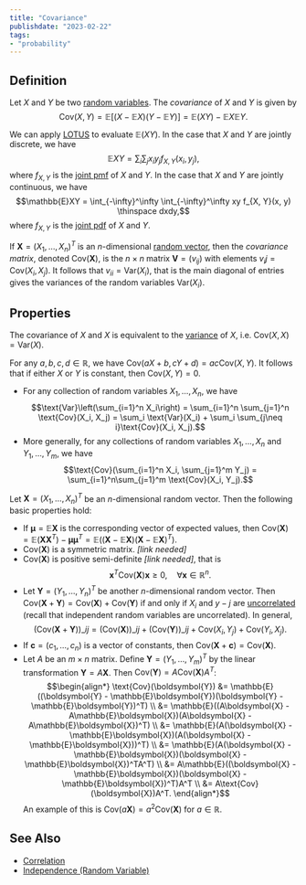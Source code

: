 ```yaml
---
title: "Covariance"
publishdate: "2023-02-22"
tags:
- "probability"
---
```


## Definition
Let $X$ and $Y$ be two [random variables](statistics/random-variable.md). The *covariance* of $X$ and $Y$ is given by
$$\text{Cov}(X, Y) = \mathbb{E}[(X - \mathbb{E}X)(Y - \mathbb{E}Y)] = \mathbb{E}(XY) - \mathbb{E}X\mathbb{E}Y.$$

We can apply [LOTUS](statistics/law-of-the-unconscious-statistician.md) to evaluate $\mathbb{E}(XY)$. In the case that $X$ and $Y$ are jointly discrete, we have
$$\mathbb{E}XY = \sum_i \sum_j x_i y_j f_{X, Y}(x_i, y_j),$$
where $f_{X, Y}$ is the [joint pmf](statistics/joint-distribution.md) of $X$ and $Y$.
In the case that $X$ and $Y$ are jointly continuous, we have
$$\mathbb{E}XY = \int_{-\infty}^\infty \int_{-\infty}^\infty xy f_{X, Y}(x, y) \thinspace dxdy,$$
where $f_{X, Y}$ is the [joint pdf](statistics/joint-distribution.md) of $X$ and $Y$.

If $\boldsymbol{X} = (X_1, \dots, X_n)^T$ is an $n$-dimensional [random vector](statistics/random-vector.md), then the *covariance matrix*, denoted $\text{Cov}(\boldsymbol{X})$, is the $n \times n$ matrix $\boldsymbol{V} = (v_{ij})$ with elements $v_ij = \text{Cov}(X_i, X_j)$. It follows that $v_{ii} = \text{Var}(X_i)$, that is the main diagonal of entries gives the variances of the random variables $\text{Var}(X_i)$.

## Properties
The covariance of $X$ and $X$ is equivalent to the [variance](statistics/variance.md) of $X$, i.e. $\text{Cov}(X, X) = \text{Var}(X)$.

For any $a, b, c, d \in \mathbb{R}$, we have $\text{Cov}(aX + b, cY + d) = ac\text{Cov}(X, Y)$. It follows that if either $X$ or $Y$ is constant, then $\text{Cov}(X, Y) = 0$.

- For any collection of random variables $X_1, \dots, X_n$, we have
  $$\text{Var}\left(\sum_{i=1}^n X_i\right) = \sum_{i=1}^n \sum_{j=1}^n \text{Cov}(X_i, X_j) = \sum_i \text{Var}(X_i) + \sum_i \sum_{j\neq i}\text{Cov}(X_i, X_j).$$
- More generally, for any collections of random variables $X_1, \dots, X_n$ and $Y_1, \dots, Y_m$, we have
  $$\text{Cov}(\sum_{i=1}^n X_i, \sum_{j=1}^m Y_j) = \sum_{i=1}^n\sum_{j=1}^m \text{Cov}(X_i, Y_j).$$

Let $\boldsymbol{X} = (X_1, \dots, X_n)^T$ be an $n$-dimensional random vector. Then the following basic properties hold:
- If $\boldsymbol{\mu} = \mathbb{E}\boldsymbol{X}$ is the corresponding vector of expected values, then $\text{Cov}(\boldsymbol{X}) = \mathbb{E}(\boldsymbol{XX}^T) - \boldsymbol{\mu\mu}^T = \mathbb{E}((\boldsymbol{X} - \mathbb{E}\boldsymbol{X})(\boldsymbol{X} - \mathbb{E}\boldsymbol{X})^T)$.
- $\text{Cov}(\boldsymbol{X})$ is a symmetric matrix. *\[link needed\]*
- $\text{Cov}(\mathbf{X})$ is positive semi-definite *\[link needed\]*, that is
  $$\boldsymbol{x}^T \text{Cov}(\boldsymbol{X})\boldsymbol{x} \geq 0, \quad \forall \boldsymbol{x} \in \mathbb{R}^n.$$
- Let $\boldsymbol{Y} = (Y_1, \dots, Y_n)^T$ be another $n$-dimensional random vector. Then $\text{Cov}(\boldsymbol{X} + \boldsymbol{Y}) = \text{Cov}(\boldsymbol{X}) + \text{Cov}(\boldsymbol{Y})$ if and only if $X_i$ and $y-j$ are [uncorrelated](statistics/correlation.md) (recall that independent random variables are uncorrelated). In general,
  $$(\text{Cov}(\boldsymbol{X} + \boldsymbol{Y}))\_{ij} = (\text{Cov}(\boldsymbol{X}))\_{ij} + (\text{Cov}(\boldsymbol{Y}))\_{ij} + \text{Cov}(X_i, Y_j) + \text{Cov}(Y_i, X_j).$$
- If $\boldsymbol{c} = (c_1, \dots, c_n)$ is a vector of constants, then $\text{Cov}(\boldsymbol{X} + \boldsymbol{c}) = \text{Cov}(\boldsymbol{X}).$
- Let $A$ be an $m \times n$ matrix. Define $\boldsymbol{Y} = (Y_1, \dots, Y_m)^T$ by the linear transformation $\boldsymbol{Y} = A\boldsymbol{X}$. Then $\text{Cov}(\boldsymbol{Y}) = A\text{Cov}(\boldsymbol{X})A^T$:
  $$\begin{align*}
  \text{Cov}(\boldsymbol{Y}) &= \mathbb{E}((\boldsymbol{Y} - \mathbb{E}\boldsymbol{Y})(\boldsymbol{Y} - \mathbb{E}\boldsymbol{Y})^T) \\
  &= \mathbb{E}((A\boldsymbol{X} - A\mathbb{E}\boldsymbol{X})(A\boldsymbol{X} - A\mathbb{E}\boldsymbol{X})^T) \\
  &= \mathbb{E}(A(\boldsymbol{X} - \mathbb{E}\boldsymbol{X})(A(\boldsymbol{X} - \mathbb{E}\boldsymbol{X}))^T) \\
  &= \mathbb{E}(A(\boldsymbol{X} - \mathbb{E}\boldsymbol{X})(\boldsymbol{X} - \mathbb{E}\boldsymbol{X})^TA^T) \\
  &= A\mathbb{E}((\boldsymbol{X} - \mathbb{E}\boldsymbol{X})(\boldsymbol{X} - \mathbb{E}\boldsymbol{X})^T)A^T \\
  &= A\text{Cov}(\boldsymbol{X})A^T.
  \end{align*}$$
  An example of this is $\text{Cov}(a\boldsymbol{X}) = a^2\text{Cov}(\boldsymbol{X})$ for $a \in \mathbb{R}$.

## See Also
- [Correlation](statistics/correlation.md)
- [Independence (Random Variable)](statistics/independence-(random-variable).md)
